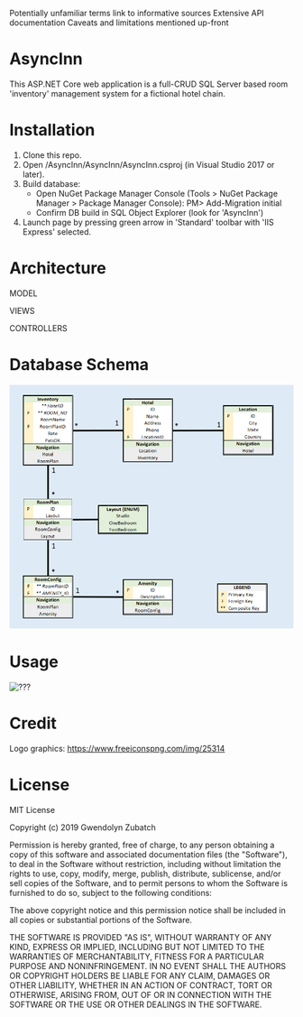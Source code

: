  Potentially unfamiliar terms link to informative sources
 Extensive API documentation
 Caveats and limitations mentioned up-front


# AsyncInn
This ASP.NET Core web application is a full-CRUD SQL Server based room 'inventory' management system for a fictional hotel chain. 

# Installation
1. Clone this repo.
2. Open /AsyncInn/AsyncInn/AsyncInn.csproj (in Visual Studio 2017 or later).
3. Build database:
   - Open NuGet Package Manager Console (Tools > NuGet Package Manager > Package Manager Console):
      PM> Add-Migration initial
   - Confirm DB build in SQL Object Explorer (look for 'AsyncInn')
4. Launch page by pressing green arrow in 'Standard' toolbar with 'IIS Express' selected.

# Architecture
MODEL


VIEWS


CONTROLLERS


# Database Schema
![database schema](assets/schema.png)

# Usage
![???](assets/???.png)


# Credit
Logo graphics: https://www.freeiconspng.com/img/25314

# License
MIT License

Copyright (c) 2019 Gwendolyn Zubatch

Permission is hereby granted, free of charge, to any person obtaining a copy of this software and associated documentation files (the "Software"), to deal in the Software without restriction, including without limitation the rights to use, copy, modify, merge, publish, distribute, sublicense, and/or sell copies of the Software, and to permit persons to whom the Software is furnished to do so, subject to the following conditions:

The above copyright notice and this permission notice shall be included in all copies or substantial portions of the Software.

THE SOFTWARE IS PROVIDED "AS IS", WITHOUT WARRANTY OF ANY KIND, EXPRESS OR IMPLIED, INCLUDING BUT NOT LIMITED TO THE WARRANTIES OF MERCHANTABILITY, FITNESS FOR A PARTICULAR PURPOSE AND NONINFRINGEMENT. IN NO EVENT SHALL THE
AUTHORS OR COPYRIGHT HOLDERS BE LIABLE FOR ANY CLAIM, DAMAGES OR OTHER LIABILITY, WHETHER IN AN ACTION OF CONTRACT, TORT OR OTHERWISE, ARISING FROM, OUT OF OR IN CONNECTION WITH THE SOFTWARE OR THE USE OR OTHER DEALINGS IN THE
SOFTWARE.
